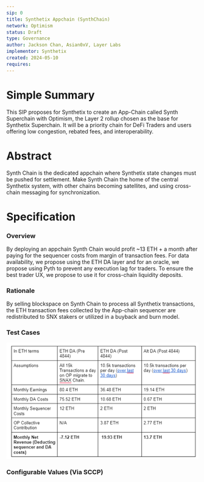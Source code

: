 ```yaml
---
sip: 0
title: Synthetix Appchain (SynthChain)
network: Optimism
status: Draft
type: Governance
author: Jackson Chan, Asian0xV, Layer Labs
implementor: Synthetix
created: 2024-05-10
requires: 
---
```


# Simple Summary

<p>This SIP proposes for Synthetix to create an App-Chain called Synth Superchain with Optimism, the Layer 2 rollup chosen as the base for Synthetix Superchain. It will be a priority chain for DeFi Traders and users offering low congestion, rebated fees, and interoperability. </p>

# Abstract

<p>Synth Chain is the dedicated appchain where Synthetix state changes must be pushed for settlement. Make Synth Chain the home of the central Synthetix system, with other chains becoming satellites, and using cross-chain messaging for synchronization. </p>

# Specification


### Overview

<p>By deploying an appchain Synth Chain would profit ~13 ETH + a month after paying for the sequencer costs from margin of transaction fees. For data availability, we propose using the ETH DA layer and for an oracle, we propose using Pyth to prevent any execution lag for traders. To ensure the best trader UX, we propose to use it for cross-chain liquidity deposits.&nbsp; </p>

### Rationale

<p>By selling blockspace on Synth Chain to process all Synthetix transactions, the ETH transaction fees collected by the App-chain sequencer are redistributed to SNX stakers or utilized in a buyback and burn model. </p>

### Test Cases

<p><img src="./assets/sip-0/6n0hm8.png"></p>


### Configurable Values (Via SCCP)

<p><br></p>